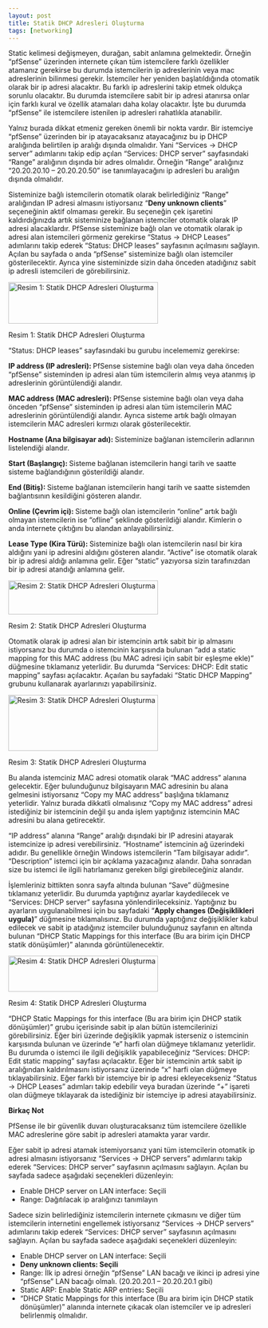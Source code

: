 ```yaml
---
layout: post
title: Statik DHCP Adresleri Oluşturma
tags: [networking]
---
```



<p>Static kelimesi değişmeyen, durağan, sabit anlamına gelmektedir. Örneğin “pfSense” üzerinden internete çıkan tüm istemcilere farklı özellikler atamanız gerekirse bu durumda istemcilerin ip adreslerinin veya mac adreslerinin bilinmesi gerekir.<span id="more-622"></span> İstemciler her yeniden başlatıldığında otomatik olarak bir ip adresi alacaktır. Bu farklı ip adreslerini takip etmek oldukça sorunlu olacaktır. Bu durumda istemcilere sabit bir ip adresi atanırsa onlar için farklı kural ve özellik atamaları daha kolay olacaktır. İşte bu durumda “pfSense” ile istemcilere istenilen ip adresleri rahatlıkla atanabilir.</p>
<p>Yalnız burada dikkat etmeniz gereken önemli bir nokta vardır. Bir istemciye “pfSense” üzerinden bir ip atayacaksanız atayacağınız bu ip DHCP aralığında belirtilen ip aralığı dışında olmalıdır. Yani “Services -&gt; DHCP server” adımlarını takip edip açılan “Services: DHCP server” sayfasındaki “Range” aralığının dışında bir adres olmalıdır. Örneğin “Range” aralığınız “20.20.20.10 – 20.20.20.50” ise tanımlayacağını ip adresleri bu aralığın dışında olmalıdır.</p>
<p>Sisteminize bağlı istemcilerin otomatik olarak belirlediğiniz “Range” aralığından IP adresi almasını istiyorsanız “<strong>Deny unknown clients</strong>” seçeneğinin aktif olmaması gerekir. Bu seçeneğin çek işaretini kaldırdığınızda artık sisteminize bağlanan istemciler otomatik olarak IP adresi alacaklardır. PfSense sisteminize bağlı olan ve otomatik olarak ip adresi alan istemcileri görmeniz gerekirse “Status -&gt; DHCP Leases” adımlarını takip ederek “Status: DHCP leases” sayfasının açılmasını sağlayın. Açılan bu sayfada o anda “pfSense” sisteminize bağlı olan istemciler gösterilecektir. Ayrıca yine sisteminizde sizin daha önceden atadığınız sabit ip adresli istemcileri de görebilirsiniz.</p>
<div id="attachment_624" style="width: 310px" class="wp-caption alignnone"><a href="http://www.abdullahvelioglu.com/blog/public/images/DHCP1.png"><img class="size-medium wp-image-624" src="http://www.abdullahvelioglu.com/blog/public/images/DHCP1.png" alt="Resim 1: Statik DHCP Adresleri Oluşturma" width="300" height="83" srcset="http://www.abdullahvelioglu.com/blog/public/images/DHCP1.png 300w, http://www.abdullahvelioglu.com/blog/public/images/DHCP1.png 778w" sizes="(max-width: 300px) 100vw, 300px" /></a><p class="wp-caption-text">Resim 1: Statik DHCP Adresleri Oluşturma</p></div>
<p>“Status: DHCP leases” sayfasındaki bu gurubu incelememiz gerekirse:</p>
<p><strong>IP address (IP adresleri): </strong>PfSense sistemine bağlı olan veya daha önceden “pfSense” sisteminden ip adresi alan tüm istemcilerin almış veya atanmış ip adreslerinin görüntülendiği alandır.</p>
<p><strong>MAC address (MAC adresleri): </strong>PfSense sistemine bağlı olan veya daha önceden “pfSense” sisteminden ip adresi alan tüm istemcilerin MAC adreslerinin görüntülendiği alandır. Ayrıca sisteme artık bağlı olmayan istemcilerin MAC adresleri kırmızı olarak gösterilecektir.</p>
<p><strong>Hostname (Ana bilgisayar adı): </strong>Sisteminize bağlanan istemcilerin adlarının listelendiği alandır.</p>
<p><strong>Start (Başlangıç): </strong>Sisteme bağlanan istemcilerin hangi tarih ve saatte sisteme bağlandığının gösterildiği alandır.</p>
<p><strong>End (Bitiş): </strong>Sisteme bağlanan istemcilerin hangi tarih ve saatte sistemden bağlantısının kesildiğini gösteren alandır.</p>
<p><strong>Online (Çevrim içi): </strong>Sisteme bağlı olan istemcilerin “online” artık bağlı olmayan istemcilerin ise “ofline” şeklinde gösterildiği alandır. Kimlerin o anda internete çıktığını bu alandan anlayabilirsiniz.</p>
<p><strong>Lease Type (Kira Türü): </strong>Sisteminize bağlı olan istemcilerin nasıl bir kira aldığını yani ip adresini aldığını gösteren alandır. “Active” ise otomatik olarak bir ip adresi aldığı anlamına gelir. Eğer “static” yazıyorsa sizin tarafınızdan bir ip adresi atandığı anlamına gelir.</p>
<div id="attachment_625" style="width: 310px" class="wp-caption alignnone"><a href="http://www.abdullahvelioglu.com/blog/public/images/DHCP2.png"><img class="size-medium wp-image-625" src="http://www.abdullahvelioglu.com/blog/public/images/DHCP2.png" alt="Resim 2: Statik DHCP Adresleri Oluşturma" width="300" height="68" srcset="http://www.abdullahvelioglu.com/blog/public/images/DHCP2.png 300w, http://www.abdullahvelioglu.com/blog/public/images/DHCP2.png 944w" sizes="(max-width: 300px) 100vw, 300px" /></a><p class="wp-caption-text">Resim 2: Statik DHCP Adresleri Oluşturma</p></div>
<p>Otomatik olarak ip adresi alan bir istemcinin artık sabit bir ip almasını istiyorsanız bu durumda o istemcinin karşısında bulunan “add a static mapping for this MAC address (bu MAC adresi için sabit bir eşleşme ekle)” düğmesine tıklamanız yeterlidir. Bu durumda “Services: DHCP: Edit static mapping” sayfası açılacaktır. Açaılan bu sayfadaki “Static DHCP Mapping” grubunu kullanarak ayarlarınızı yapabilirsiniz.</p>
<div id="attachment_626" style="width: 310px" class="wp-caption alignnone"><a href="http://www.abdullahvelioglu.com/blog/public/images/DHCP3.png"><img class="size-medium wp-image-626" src="http://www.abdullahvelioglu.com/blog/public/images/DHCP3.png" alt="Resim 3: Statik DHCP Adresleri Oluşturma" width="300" height="112" srcset="http://www.abdullahvelioglu.com/blog/public/images/DHCP3.png 300w, http://www.abdullahvelioglu.com/blog/public/images/DHCP3.png 784w" sizes="(max-width: 300px) 100vw, 300px" /></a><p class="wp-caption-text">Resim 3: Statik DHCP Adresleri Oluşturma</p></div>
<p>Bu alanda istemciniz MAC adresi otomatik olarak “MAC address” alanına gelecektir. Eğer bulunduğunuz bilgisayarın MAC adresinin bu alana gelmesini istiyorsanız “Copy my MAC address” başlığına tıklamanız yeterlidir. Yalnız burada dikkatli olmalısınız “Copy my MAC address” adresi istediğiniz bir istemcinin değil şu anda işlem yaptığınız istemcinin MAC adresini bu alana getirecektir.</p>
<p>“IP address” alanına “Range” aralığı dışındaki bir IP adresini atayarak istemcinize ip adresi verebilirsiniz. “Hostname” istemcinin ağ üzerindeki adıdır. Bu genellikle örneğin Windows istemcilerin “Tam bilgisayar adıdır”. “Description” istemci için bir açıklama yazacağınız alandır. Daha sonradan size bu istemci ile ilgili hatırlamanız gereken bilgi girebileceğiniz alandır.</p>
<p>İşlemleriniz bittikten sonra sayfa altında bulunan “Save” düğmesine tıklamanız yeterlidir. Bu durumda yaptığınız ayarlar kaydedilecek ve “Services: DHCP server” sayfasına yönlendirileceksiniz. Yaptığınız bu ayarların uygulanabilmesi için bu sayfadaki “<strong>Apply changes (Değişiklikleri uygula)</strong>” düğmesine tıklamalısınız. Bu durumda yaptığınız değişiklikler kabul edilecek ve sabit ip atadığınız istemciler bulunduğunuz sayfanın en altında bulunan “DHCP Static Mappings for this interface (Bu ara birim için DHCP statik dönüşümler)” alanında görüntülenecektir.</p>
<div id="attachment_627" style="width: 310px" class="wp-caption alignnone"><a href="http://www.abdullahvelioglu.com/blog/public/images/DHCP4.png"><img class="size-medium wp-image-627" src="http://www.abdullahvelioglu.com/blog/public/images/DHCP4.png" alt="Resim 4: Statik DHCP Adresleri Oluşturma" width="300" height="72" srcset="http://www.abdullahvelioglu.com/blog/public/images/DHCP4.png 300w, http://www.abdullahvelioglu.com/blog/public/images/DHCP4.png 730w" sizes="(max-width: 300px) 100vw, 300px" /></a><p class="wp-caption-text">Resim 4: Statik DHCP Adresleri Oluşturma</p></div>
<p>“DHCP Static Mappings for this interface (Bu ara birim için DHCP statik dönüşümler)” grubu içerisinde sabit ip alan bütün istemcilerinizi görebilirsiniz. Eğer biri üzerinde değişiklik yapmak isterseniz o istemcinin karşısında bulunan ve üzerinde “e” harfi olan düğmeye tıklamanız yeterlidir. Bu durumda o istemci ile ilgili değişiklik yapabileceğiniz “Services: DHCP: Edit static mapping” sayfası açılacaktır. Eğer bir istemcinin artık sabit ip aralığından kaldırılmasını istiyorsanız üzerinde “x” harfi olan düğmeye tıklayabilirsiniz. Eğer farklı bir istemciye bir ip adresi ekleyecekseniz “Status -&gt; DHCP Leases” adımları takip edebilir veya buradan üzerinde “+” işareti olan düğmeye tıklayarak da istediğiniz bir istemciye ip adresi atayabilirsiniz.</p>
<p><strong>Birkaç Not</strong></p>
<p>PfSense ile bir güvenlik duvarı oluşturacaksanız tüm istemcilere özellikle MAC adreslerine göre sabit ip adresleri atamakta yarar vardır.</p>
<p>Eğer sabit ip adresi atamak istemiyorsanız yani tüm istemcilerin otomatik ip adresi almasını istiyorsanız “Services -&gt; DHCP servers” adımlarını takip ederek “Services: DHCP server” sayfasının açılmasını sağlayın. Açılan bu sayfada sadece aşağıdaki seçenekleri düzenleyin:</p>
<ul>
<li>Enable DHCP server on LAN interface: Seçili</li>
<li>Range: Dağıtılacak ip aralığınızı tanımlayın</li>
</ul>
<p>Sadece sizin belirlediğiniz istemcilerin internete çıkmasını ve diğer tüm istemcilerin internetini engellemek istiyorsanız “Services -&gt; DHCP servers” adımlarını takip ederek “Services: DHCP server” sayfasının açılmasını sağlayın. Açılan bu sayfada sadece aşağıdaki seçenekleri düzenleyin:</p>
<ul>
<li>Enable DHCP server on LAN interface: Seçili</li>
<li><strong>Deny unknown clients: Seçili</strong></li>
<li>Range: İlk ip adresi örneğin “pfSense” LAN bacağı ve ikinci ip adresi yine “pfSense” LAN bacağı olmalı. (20.20.20.1 – 20.20.20.1 gibi)</li>
<li>Static ARP: Enable Static ARP entries<strong>: </strong>Seçili</li>
<li>“DHCP Static Mappings for this interface (Bu ara birim için DHCP statik dönüşümler)” alanında internete çıkacak olan istemciler ve ip adresleri belirlenmiş olmalıdır.</li>

